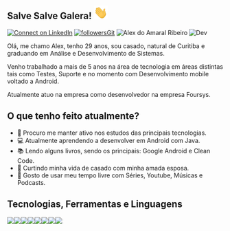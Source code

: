 ## Salve Salve Galera! <img src="https://github.com/alexdoamaral/alexdoamaral/blob/main/hey.gif?raw=true" width="32px">


[![Connect on LinkedIn](https://img.shields.io/badge/--linkedin?label=LinkedIn&logo=LinkedIn&style=social)](https://www.linkedin.com/in/alexdoamaralribeiro/) [![followersGit](https://img.shields.io/github/followers/alexdoamaral?style=social)](https://github.com/alexdoamaral) <img src="https://komarev.com/ghpvc/?username=alexdoamaral&label=Profile%20views&color=0e75b6&style=social" alt="Alex do Amaral Ribeiro" /> ![Dev](https://img.shields.io/badge/Dev-AlexdoAmaral-yellowgreen)

Olá, me chamo Alex, tenho 29 anos, sou casado, natural de Curitiba e graduando em Análise e Desenvolvimento de Sistemas.

Venho trabalhado a mais de 5 anos na área de tecnologia em áreas distintas tais como Testes, Suporte e no momento com Desenvolvimento mobile voltado a Android.

Atualmente atuo na empresa como desenvolvedor na empresa Foursys.

## O que tenho feito atualmente?

- 👾 Procuro me manter ativo nos estudos das principais tecnologias.
- 💻 Atualmente aprendendo a desenvolver em Android com Java.
- 📚 Lendo alguns livros, sendo os principais: Google Android e Clean Code.
- 👫 Curtindo minha vida de casado com minha amada esposa.
- 🎼 Gosto de usar meu tempo livre com Séries, Youtube, Músicas e Podcasts.

## Tecnologias, Ferramentas e Linguagens 

<code><img width="15%" src="https://www.vectorlogo.zone/logos/visualstudio_code/visualstudio_code-ar21.svg"></code><code><img width="15%" src="https://www.vectorlogo.zone/logos/git-scm/git-scm-ar21.svg"></code><code><img width="15%" src="https://www.vectorlogo.zone/logos/github/github-ar21.svg"></code><code><img width="15%" src="https://www.vectorlogo.zone/logos/java/java-ar21.svg"></code><code><img width="15%" src="https://www.vectorlogo.zone/logos/javascript/javascript-ar21.svg"></code><code><img width="15%" src="https://www.vectorlogo.zone/logos/getbootstrap/getbootstrap-ar21.svg"></code><code><img width="15%" src="https://www.vectorlogo.zone/logos/w3_html5/w3_html5-ar21.svg"></code><code><img width="15%" src="https://www.vectorlogo.zone/logos/android/android-ar21.svg"></code>





